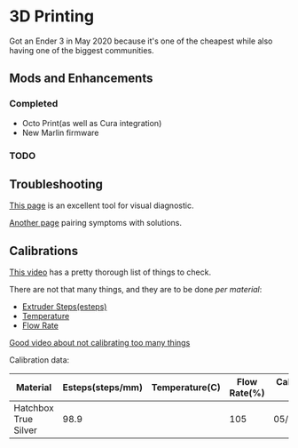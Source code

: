 # 3D Printing

Got an Ender 3 in May 2020 because it's one of the cheapest while also having one of the biggest communities.

## Mods and Enhancements

### Completed

- Octo Print(as well as Cura integration)
- New Marlin firmware

### TODO

## Troubleshooting

[This page][4] is an excellent tool for visual diagnostic.

[Another page][6] pairing symptoms with solutions.

## Calibrations

[This video][3] has a pretty thorough list of things to check.

There are not that many things, and they are to be done _per material_:

- [Extruder Steps(esteps)][1]
- [Temperature][2]
- [Flow Rate][5]

[Good video about not calibrating too many things][7]

Calibration data:

| Material             | Esteps(steps/mm) | Temperature(C) | Flow Rate(%) | Calibration Date |
| -------------------- | ---------------- | -------------- | ------------ | ---------------- |
| Hatchbox True Silver | 98.9             |                | 105          | 05/21/2020       |

[1]: https://www.youtube.com/watch?v=X3A9Ir2SreI
[2]: https://hobbyhoarder.net/temperature-tower/
[3]: https://www.youtube.com/watch?v=qddYsbHawno&feature=youtu.be
[4]: https://www.simplify3d.com/support/print-quality-troubleshooting/
[5]: https://e3d-online.dozuki.com/Guide/Flow+rate+(Extrusion+multiplier)+calibration+guide./89
[6]: https://support.3dverkstan.se/article/23-a-visual-ultimaker-troubleshooting-guide
[7]: https://www.youtube.com/watch?v=Mbn1ckR86Z8
